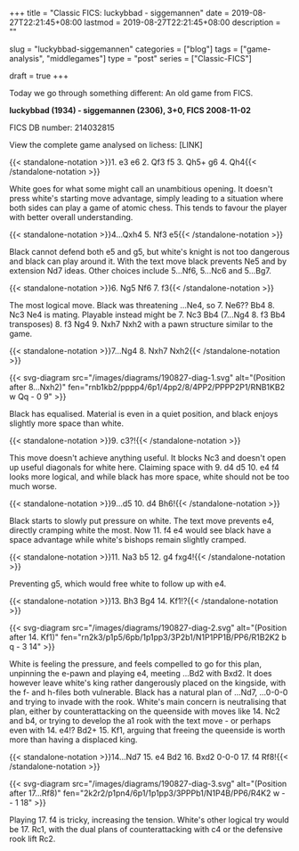 +++
title = "Classic FICS: luckybbad - siggemannen"
date = 2019-08-27T22:21:45+08:00
lastmod = 2019-08-27T22:21:45+08:00
description = ""

slug = "luckybbad-siggemannen"
categories = ["blog"]
tags = ["game-analysis", "middlegames"]
type = "post"
series = ["Classic-FICS"]

draft = true
+++

Today we go through something different: An old game from FICS.

**luckybbad (1934) - siggemannen (2306), 3+0, FICS 2008-11-02**

FICS DB number: 214032815

View the complete game analysed on lichess: [LINK]

{{< standalone-notation >}}1. e3 e6 2. Qf3 f5 3. Qh5+ g6 4. Qh4{{< /standalone-notation >}}

White goes for what some might call an unambitious opening. It doesn't press white's starting move advantage, simply leading to a situation where both sides can play a game of atomic chess. This tends to favour the player with better overall understanding.

{{< standalone-notation >}}4...Qxh4 5. Nf3 e5{{< /standalone-notation >}}

Black cannot defend both e5 and g5, but white's knight is not too dangerous and black can play around it. With the text move black prevents Ne5 and by extension Nd7 ideas. Other choices include 5...Nf6, 5...Nc6 and 5...Bg7.

{{< standalone-notation >}}6. Ng5 Nf6 7. f3{{< /standalone-notation >}}

The most logical move. Black was threatening ...Ne4, so 7. Ne6?? Bb4 8. Nc3 Ne4 is mating. Playable instead might be 7. Nc3 Bb4 (7...Ng4 8. f3 Bb4 transposes) 8. f3 Ng4 9. Nxh7 Nxh2 with a pawn structure similar to the game.

{{< standalone-notation >}}7...Ng4 8. Nxh7 Nxh2{{< /standalone-notation >}}

{{< svg-diagram src="/images/diagrams/190827-diag-1.svg" alt="(Position after 8...Nxh2)" fen="rnb1kb2/pppp4/6p1/4pp2/8/4PP2/PPPP2P1/RNB1KB2 w Qq - 0 9" >}}

Black has equalised. Material is even in a quiet position, and black enjoys slightly more space than white.

{{< standalone-notation >}}9. c3?!{{< /standalone-notation >}}

This move doesn't achieve anything useful. It blocks Nc3 and doesn't open up useful diagonals for white here. Claiming space with 9. d4 d5 10. e4 f4 looks more logical, and while black has more space, white should not be too much worse.

{{< standalone-notation >}}9...d5 10. d4 Bh6!{{< /standalone-notation >}}

Black starts to slowly put pressure on white. The text move prevents e4, directly cramping white the most. Now 11. f4 e4 would see black have a space advantage while white's bishops remain slightly cramped.

{{< standalone-notation >}}11. Na3 b5 12. g4 fxg4!{{< /standalone-notation >}}

Preventing g5, which would free white to follow up with e4.

{{< standalone-notation >}}13. Bh3 Bg4 14. Kf1!?{{< /standalone-notation >}}

{{< svg-diagram src="/images/diagrams/190827-diag-2.svg" alt="(Position after 14. Kf1)" fen="rn2k3/p1p5/6pb/1p1pp3/3P2b1/N1P1PP1B/PP6/R1B2K2 b q - 3 14" >}}

White is feeling the pressure, and feels compelled to go for this plan, unpinning the e-pawn and playing e4, meeting ...Bd2 with Bxd2. It does however leave white's king rather dangerously placed on the kingside, with the f- and h-files both vulnerable. Black has a natural plan of ...Nd7, ...0-0-0 and trying to invade with the rook. White's main concern is neutralising that plan, either by counterattacking on the queenside with moves like 14. Nc2 and b4, or trying to develop the a1 rook with the text move - or perhaps even with 14. e4!? Bd2+ 15. Kf1, arguing that freeing the queenside is worth more than having a displaced king.

{{< standalone-notation >}}14...Nd7 15. e4 Bd2 16. Bxd2 0-0-0 17. f4 Rf8!{{< /standalone-notation >}}

{{< svg-diagram src="/images/diagrams/190827-diag-3.svg" alt="(Position after 17...Rf8)" fen="2k2r2/p1pn4/6p1/1p1pp3/3PPPb1/N1P4B/PP6/R4K2 w - - 1 18" >}}

Playing 17. f4 is tricky, increasing the tension. White's other logical try would be 17. Rc1, with the dual plans of counterattacking with c4 or the defensive rook lift Rc2.